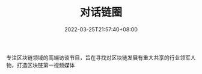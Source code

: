 ﻿---
weight: 
title: "对话链圈"
description: "专注区块链领域的高端访谈节目，旨在寻找对区块链发展有重大共享的行业领军人物，打造区块链第一视频媒体"
date: 2022-03-25T21:57:40+08:00
lastmod: 2022-03-25T16:45:40+08:00
draft: false
authors: ["Metabd"]
featuredImage: "duihualianquan.jpg"
link: ""
tags: ["微信公众号","对话链圈"]
categories: ["navigation"]
navigation: ["微信公众号"]
lightgallery: true
toc: true
pinned: false
recommend: false
recommend1: false
---
专注区块链领域的高端访谈节目，旨在寻找对区块链发展有重大共享的行业领军人物，打造区块链第一视频媒体
